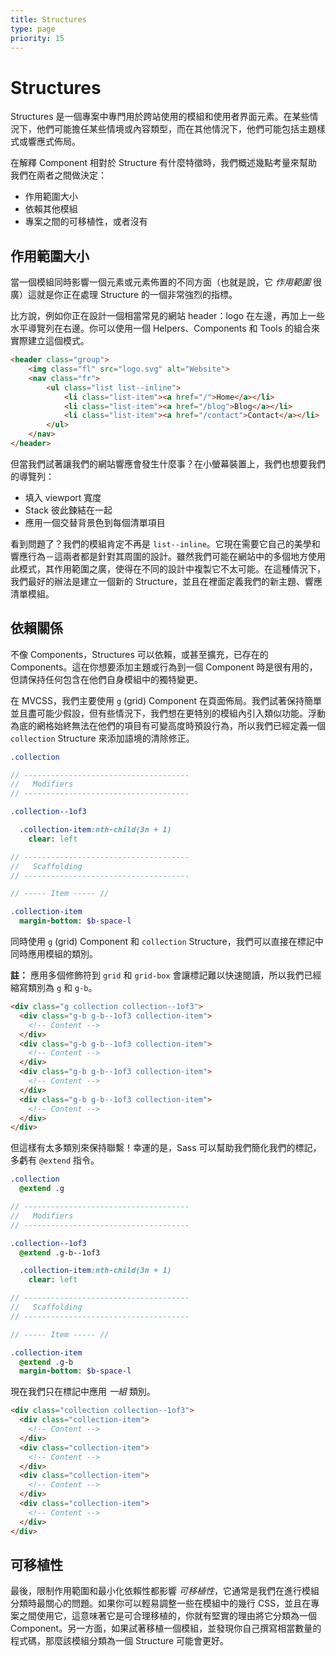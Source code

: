 ```yaml
---
title: Structures
type: page
priority: 15
---
```


Structures
==========

Structures 是一個專案中專門用於跨站使用的模組和使用者界面元素。在某些情況下，他們可能擔任某些情境或內容類型，而在其他情況下，他們可能包括主題樣式或響應式佈局。

在解釋 Component 相對於 Structure 有什麼特徵時，我們概述幾點考量來幫助我們在兩者之間做決定：

- 作用範圍大小
- 依賴其他模組
- 專案之間的可移植性，或者沒有

作用範圍大小
-------------

當一個模組同時影響一個元素或元素佈置的不同方面（也就是說，它 *作用範圍* 很廣）這就是你正在處理 Structure 的一個非常強烈的指標。

比方說，例如你正在設計一個相當常見的網站 header：logo 在左邊，再加上一些水平導覽列在右邊。你可以使用一個 Helpers、Components 和 Tools 的組合來實際建立這個模式。

```html
<header class="group">
    <img class="fl" src="logo.svg" alt="Website">
    <nav class="fr">
        <ul class="list list--inline">
            <li class="list-item"><a href="/">Home</a></li>
            <li class="list-item"><a href="/blog">Blog</a></li>
            <li class="list-item"><a href="/contact">Contact</a></li>
        </ul>
    </nav>
</header>
```

但當我們試著讓我們的網站響應會發生什麼事？在小螢幕裝置上，我們也想要我們的導覽列：

- 填入 viewport 寬度
- Stack 彼此鍊結在一起
- 應用一個交替背景色到每個清單項目

看到問題了？我們的模組肯定不再是 `list--inline`。它現在需要它自己的美學和響應行為－這兩者都是針對其周圍的設計。雖然我們可能在網站中的多個地方使用此模式，其作用範圍之廣，使得在不同的設計中複製它不太可能。在這種情況下，我們最好的辦法是建立一個新的 Structure，並且在裡面定義我們的新主題、響應清單模組。

依賴關係
------------

不像 Components，Structures 可以依賴，或甚至擴充，已存在的 Components。這在你想要添加主題或行為到一個 Component 時是很有用的，但請保持任何包含在他們自身模組中的獨特變更。

在 MVCSS，我們主要使用 `g` (grid) Component 在頁面佈局。我們試著保持簡單並且盡可能少假設，但有些情況下，我們想在更特別的模組內引入類似功能。浮動為底的網格始終無法在他們的項目有可變高度時預設行為，所以我們已經定義一個 `collection` Structure 來添加語境的清除修正。

```sass
.collection

// -------------------------------------
//   Modifiers
// -------------------------------------

.collection--1of3

  .collection-item:nth-child(3n + 1)
    clear: left

// -------------------------------------
//   Scaffolding
// -------------------------------------

// ----- Item ----- //

.collection-item
  margin-bottom: $b-space-l
```

同時使用 `g` (grid) Component 和 `collection` Structure，我們可以直接在標記中同時應用模組的類別。

**註：** 應用多個修飾符到 `grid` 和 `grid-box` 會讓標記難以快速閱讀，所以我們已經縮寫類別為 `g` 和 `g-b`。

```html
<div class="g collection collection--1of3">
  <div class="g-b g-b--1of3 collection-item">
    <!-- Content -->
  </div>
  <div class="g-b g-b--1of3 collection-item">
    <!-- Content -->
  </div>
  <div class="g-b g-b--1of3 collection-item">
    <!-- Content -->
  </div>
  <div class="g-b g-b--1of3 collection-item">
    <!-- Content -->
  </div>
</div>
```

但這樣有太多類別來保持聯繫！幸運的是，Sass 可以幫助我們簡化我們的標記，多虧有 `@extend` 指令。

```sass
.collection
  @extend .g

// -------------------------------------
//   Modifiers
// -------------------------------------

.collection--1of3
  @extend .g-b--1of3

  .collection-item:nth-child(3n + 1)
    clear: left

// -------------------------------------
//   Scaffolding
// -------------------------------------

// ----- Item ----- //

.collection-item
  @extend .g-b
  margin-bottom: $b-space-l
```

現在我們只在標記中應用 *一組* 類別。

```html
<div class="collection collection--1of3">
  <div class="collection-item">
    <!-- Content -->
  </div>
  <div class="collection-item">
    <!-- Content -->
  </div>
  <div class="collection-item">
    <!-- Content -->
  </div>
  <div class="collection-item">
    <!-- Content -->
  </div>
</div>
```

可移植性
-----------

最後，限制作用範圍和最小化依賴性都影響 *可移植性*，它通常是我們在進行模組分類時最關心的問題。如果你可以輕易調整一些在模組中的幾行 CSS，並且在專案之間使用它，這意味著它是可合理移植的，你就有堅實的理由將它分類為一個 Component。另一方面，如果試著移植一個模組，並發現你自己撰寫相當數量的程式碼，那麼該模組分類為一個 Structure 可能會更好。

